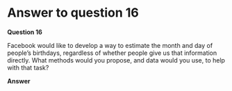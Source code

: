 # Answer to question 16

**Question 16**

Facebook would like to develop a way to estimate the month and day of people’s birthdays, regardless of whether people give us that information directly. What methods would you propose, and data would you use, to help with that task?

**Answer**
